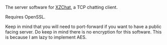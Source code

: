 The server software for [XZChat](https://github.com/GalaxyDoge72/XZChat), a TCP chatting client.

Requires OpenSSL.

Keep in mind that you will need to port-forward if you want to have a public facing server.
Do keep in mind there is no encryption for this software. This is because I am lazy to implement AES.
